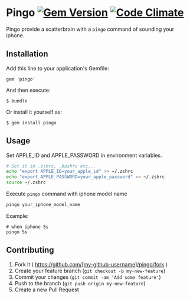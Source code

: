 # Pingo [![Gem Version](https://badge.fury.io/rb/pingo.svg)](http://badge.fury.io/rb/pingo) [![Code Climate](https://codeclimate.com/github/Kyuden/pingo/badges/gpa.svg)](https://codeclimate.com/github/Kyuden/pingo)

Pingo provide a scatterbrain with a `pingo` command of sounding your iphone.

## Installation

Add this line to your application's Gemfile:

    gem 'pingo'

And then execute:

    $ bundle

Or install it yourself as:

    $ gem install pingo

## Usage

Set APPLE_ID and APPLE_PASSWORD in environment variables. 

```bash
# Set it in .zshrc, .bashrc etc...
echo "export APPLE_ID=your_apple_id" >> ~/.zshrc
echo "export APPLE_PASSWORD=your_apple_password" >> ~/.zshrc
source ~/.zshrc
```

Execute `pingo` command with iphone model name

```bash
pingo your_iphone_model_name
```

Example:

```
# when iphone 5s
pingo 5s
```

## Contributing

1. Fork it ( https://github.com/[my-github-username]/pingo/fork )
2. Create your feature branch (`git checkout -b my-new-feature`)
3. Commit your changes (`git commit -am 'Add some feature'`)
4. Push to the branch (`git push origin my-new-feature`)
5. Create a new Pull Request
